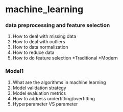 # machine_learning

### data preprocessing and feature selection
1. How to deal with missing data
2. How to deal with outliers
3. How to data normalization
4. How to reduce data
5. How to do feature selection
 *Traditional
 *Modern

### Model1
1. What are the algorithms in machine learning
2. Model validation strategy
3. Model evaluation metrics
4. How to address underfitting/overfitting
5. Hyperparameter VS parameter
